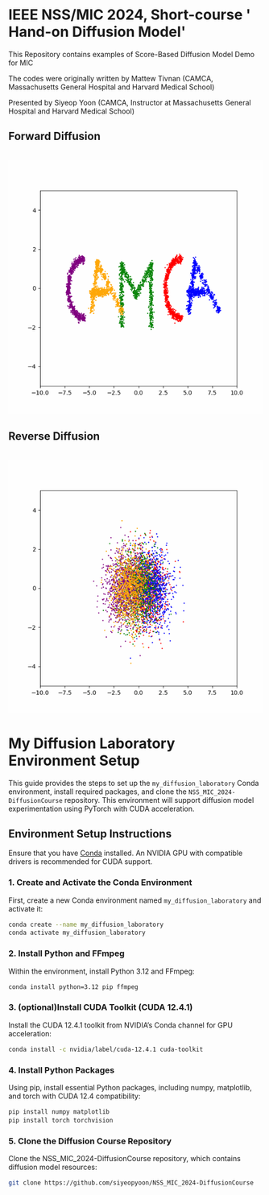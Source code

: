 # IEEE NSS/MIC 2024, Short-course ' Hand-on Diffusion Model' 
This Repository contains examples of Score-Based Diffusion Model Demo for MIC

The codes were originally written by Mattew Tivnan (CAMCA, Massachusetts General Hospital and Harvard Medical School)


Presented by Siyeop Yoon (CAMCA, Instructor at Massachusetts General Hospital and Harvard Medical School)


## Forward Diffusion
<p>
    <br>
     <img src='camca_forward_dynamics.gif' width=840>
    <br>
</p>

## Reverse Diffusion
<p>
    <br>
     <img src='camca_reverse_diffusion.gif' width=840>
    <br>
</p>

 

# My Diffusion Laboratory Environment Setup

This guide provides the steps to set up the `my_diffusion_laboratory` Conda environment, install required packages, and clone the `NSS_MIC_2024-DiffusionCourse` repository. This environment will support diffusion model experimentation using PyTorch with CUDA acceleration.

## Environment Setup Instructions

Ensure that you have [Conda](https://docs.conda.io/projects/conda/en/latest/user-guide/install/) installed. An NVIDIA GPU with compatible drivers is recommended for CUDA support.


### 1. Create and Activate the Conda Environment

First, create a new Conda environment named `my_diffusion_laboratory` and activate it:
```bash
conda create --name my_diffusion_laboratory
conda activate my_diffusion_laboratory
```

### 2. Install Python and FFmpeg

Within the environment, install Python 3.12 and FFmpeg:

```bash
conda install python=3.12 pip ffmpeg
```

### 3. (optional)Install CUDA Toolkit (CUDA 12.4.1)

Install the CUDA 12.4.1 toolkit from NVIDIA’s Conda channel for GPU acceleration:

```bash
conda install -c nvidia/label/cuda-12.4.1 cuda-toolkit
```




### 4. Install Python Packages

Using pip, install essential Python packages, including numpy, matplotlib, and torch with CUDA 12.4 compatibility:

```bash
pip install numpy matplotlib
pip install torch torchvision
```



### 5. Clone the Diffusion Course Repository

Clone the NSS_MIC_2024-DiffusionCourse repository, which contains diffusion model resources:

```bash
git clone https://github.com/siyeopyoon/NSS_MIC_2024-DiffusionCourse
```


